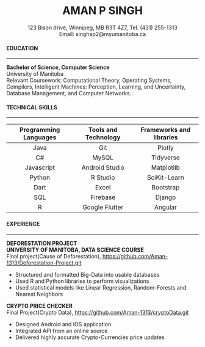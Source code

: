 <h1 align = "center">AMAN P SINGH </h1>
<p align = "center"> 123 Bison drive, Winnipeg, MB R3T 4Z7, Tel. (431) 255-1313<br> Email: singhap2@myumanitoba.ca</p>

####  EDUCATION 

---
<b>Bachelor of Science, Computer Science</b>  
University of Manitoba   
Relevant Coursework: Computational Theory, Operating Systems, Compilers, Intelligent Machines: Perception, Learning, and Uncertainty, Database Management, and Computer Networks.

####  TECHNICAL SKILLS

---

| Programming Languages        | Tools and Technology           | Frameworks and libraries  |
| :-------------: |:-------------:| :-----:|
| Java     | Git | Plotly |
| C#      | MySQL      |   Tidyverse |
| Javascript | Android Studio      |    Matplotlib |
| Python | R Studio      |    SciKit-Learn |
| Dart |    Excel   |    Bootstrap |
| SQL | Firebase      |   Django  |
| R | Google Flutter      |  Angular   |

####  EXPERIENCE

---

<b>DEFORESTATION PROJECT  
UNIVERSITY OF MANITOBA, DATA SCIENCE COURSE</b>  
Final project(Cause of Deforestation), https://github.com/Aman-1313/Deforestation-Project.git

- Structured and formatted Big-Data into usable databases   
- Used R and Python libraries to perform visualizations  
- Used statistical models like Linear Regression, Random-Forests and Nearest Neighbors 

<b>CRYPTO PRICE CHECKER</b>  
Final Project(Crypto Data), https://github.com/Aman-1313/cryptoData.git   

- Designed Android and IOS application  
- Integrated API from an online source   
- Delivered highly accurate Crypto-Currencies price updates 
